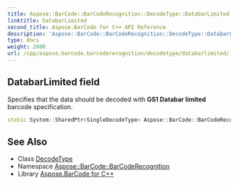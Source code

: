 ```yaml
---
title: Aspose::BarCode::BarCodeRecognition::DecodeType::DatabarLimited field
linktitle: DatabarLimited
second_title: Aspose.BarCode for C++ API Reference
description: 'Aspose::BarCode::BarCodeRecognition::DecodeType::DatabarLimited field. Specifies that the data should be decoded with GS1 Databar limited barcode specification in C++.'
type: docs
weight: 2600
url: /cpp/aspose.barcode.barcoderecognition/decodetype/databarlimited/
---
```

## DatabarLimited field


Specifies that the data should be decoded with **GS1 Databar limited** barcode specification.

```cpp
static System::SharedPtr<SingleDecodeType> Aspose::BarCode::BarCodeRecognition::DecodeType::DatabarLimited
```




## See Also

* Class [DecodeType](../)
* Namespace [Aspose::BarCode::BarCodeRecognition](../../)
* Library [Aspose.BarCode for C++](../../../)
